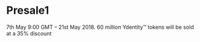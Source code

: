 # Presale1
7th May 9:00 GMT – 21st May 2018. 60 million Ydentity™ tokens will be sold at a 35% discount
